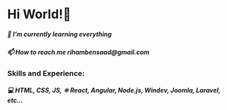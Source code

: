 <h1>Hi World!👋</h1>
<h5>🌱 I’m currently learning everything</h5>
<h5>📫 How to reach me rihambensaad@gmail.com</h5>
<h3>Skills and Experience:</h3>
<h5>💻 HTML, CSS, JS, ⚛ React, Angular, Node.js, Windev, Joomla, Laravel, etc...</h5>
